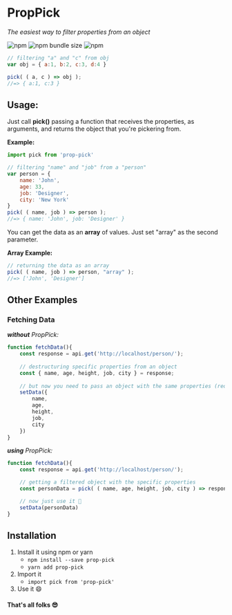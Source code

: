# PropPick

*The easiest way to filter properties from an object*

![npm](https://img.shields.io/npm/dw/prop-pick)
![npm bundle size](https://img.shields.io/bundlephobia/min/prop-pick)
![npm](https://img.shields.io/npm/v/prop-pick)

```js
// filtering "a" and "c" from obj
var obj = { a:1, b:2, c:3, d:4 }

pick( ( a, c ) => obj );
//=> { a:1, c:3 }
```

## Usage:
Just call **pick()** passing a function that receives the properties, as arguments, and returns the object that you're pickering from.

**Example:**
```js
import pick from 'prop-pick'

// filtering "name" and "job" from a "person"
var person = {
    name: 'John',
    age: 33,
    job: 'Designer',
    city: 'New York'
}
pick( ( name, job ) => person );
//=> { name: 'John', job: 'Designer' }
```

You can get the data as an **array** of values. Just set "array" as the second parameter.

**Array Example:**
```js
// returning the data as an array
pick( ( name, job ) => person, "array" );
//=> ['John', 'Designer']
```

## Other Examples
### Fetching Data
***without** PropPick:*
```js
function fetchData(){
    const response = api.get('http://localhost/person/');
    
    // destructuring specific properties from an object
    const { name, age, height, job, city } = response;
    
    // but now you need to pass an object with the same properties (redundancy 😩)
    setData({
        name,
        age,
        height,
        job,
        city
    })
}
```

***using** PropPick:*
```js
function fetchData(){
    const response = api.get('http://localhost/person/');

    // getting a filtered object with the specific properties
    const personData = pick( ( name, age, height, job, city ) => response )

    // now just use it 🤗
    setData(personData)
}
```

## Installation
1. Install it using npm or yarn
    - ``npm install --save prop-pick``
    - ``yarn add prop-pick``
2. Import it
    - ``import pick from 'prop-pick'``
2. Use it 😄

#### That's all folks 😎